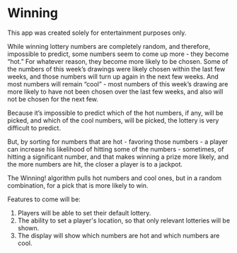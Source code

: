 # Winning

This app was created solely for entertainment purposes only.

While winning lottery numbers are completely random, and therefore, impossible to predict, some numbers seem to come up more - they become “hot.”  For whatever reason, they become more likely to be chosen.  Some of the numbers of this week’s drawings were likely chosen within the last few weeks, and those numbers will turn up again in the next few weeks.  And most numbers will remain “cool” - most numbers of this week’s drawing are more likely to have not been chosen over the last few weeks, and also will not be chosen for the next few.

Because it’s impossible to predict which of the hot numbers, if any, will be picked, and which of the cool numbers, will be picked, the lottery is very difficult to predict.

But, by sorting for numbers that are hot - favoring those numbers - a player can increase his likelihood of hitting some of the numbers - sometimes, of hitting a significant number, and that makes winning a prize more likely, and the more numbers are hit, the closer a player is to a jackpot.

The Winning! algorithm pulls hot numbers and cool ones, but in a random combination, for a pick that is more likely to win.

Features to come will be: 
1) Players will be able to set their default lottery.
2) The ability to set a player's location, so that only relevant lotteries will be shown. 
3) The display will show which numbers are hot and which numbers are cool. 

